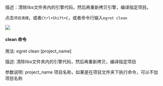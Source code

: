 描述：清除libs文件夹内的引擎代码，然后再重新拷贝引擎，编译指定项目。

点击`项目清理`，或者`Ctrl+Shift+C`，或者命令行输入`egret clean`

![](1.png)

#### clean 命令

用法:
    egret clean [project_name]


描述:
    清除libs文件夹内的引擎代码，然后再重新拷贝，编译指定项目


参数说明:
    project_name   项目名称，如果是在项目文件夹下执行命令，可以不加项目名称

